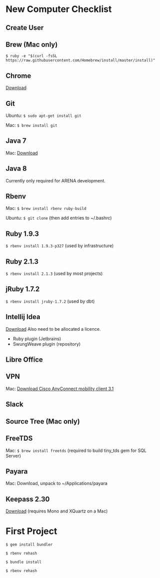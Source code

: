 New Computer Checklist
======================

Create User
-----------

Brew (Mac only)
---------------
`$ ruby -e "$(curl -fsSL https://raw.githubusercontent.com/Homebrew/install/master/install)"`

Chrome
------
[Download](http://www.google.com/chrome/)

Git
---
Ubuntu: `$ sudo apt-get install git`

Mac: `$ brew install git`

Java 7
------
Mac: [Download](https://s3-ap-southeast-2.amazonaws.com/stocksoftware-installers/jdk7/mac/jdk-7u79-macosx-x64.dmg)

Java 8
------
Currently only required for ARENA development.

Rbenv
-----
Mac: `$ brew install rbenv ruby-build`

Ubuntu: `$ git clone` (then add entries to ~/.bashrc)

Ruby 1.9.3
----------
`$ rbenv install 1.9.3-p327` (used by infrastructure)

Ruby 2.1.3
----------
`$ rbenv install 2.1.3` (used by most projects)

jRuby 1.7.2
-----------
`$ rbenv install jruby-1.7.2` (used by dbt)

Intellij Idea
-------------
[Download](https://www.jetbrains.com/idea/download/)
Also need to be allocated a licence.

* Ruby plugin (Jetbrains)
* SwungWeave plugin (repository)

Libre Office
------------

VPN
---
Mac: [Download Cisco AnyConnect mobility client 3.1](https://s3-ap-southeast-2.amazonaws.com/stocksoftware-installers/CiscoAnyConnect/mac/anyconnect-macosx-i386-3.1.06079-k9.dmg)
 
Slack
-----

Source Tree (Mac only)
----------------------

FreeTDS
-------
Mac: `$ brew install freetds` (required to build tiny_tds gem for SQL Server)

Payara
------
Mac: Download, unpack to ~/Applications/payara

Keepass 2.30
------------
[Download](http://keepass.info/download.html) (requires Mono and XQuartz on a Mac)

First Project
=============

`$ gem install bundler`
  
`$ rbenv rehash`

`$ bundle install`

`$ rbenv rehash`